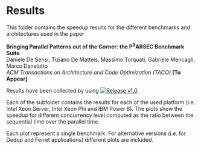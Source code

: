 # Results

This folder contains the speedup results for the different benchmarks and architectures used in the paper

**Bringing Parallel Patterns out of the Corner: the P<sup>3</sup>ARSEC Benchmark Suite**</br>
Daniele De Sensi, Tiziano De Matteis, Massimo Torquati, Gabriele Mencagli, Marco Danelutto</br>
*ACM Transactions on Architecture and Code Optimization (TACO)* **[To Appear]**</br>

Results have been collected by using [![Release v1.0](http://github-release-version.herokuapp.com/github/paragroup/p3arsec/release.svg?style=flat)](https://github.com/paragroup/p3arsec/releases/tag/v1.0).

Each of the subfolder contains the results for each of the used platform (i.e. Intel Xeon Server, Intel Xeon Phi and IBM Power 8). The plots show the speedup for different concurrency level computed as the ratio between the sequential time over the parallel time.

Each plot represent a single benchmark. For alternative versions (i.e. for Dedup and Ferret applications) different plots are included.
